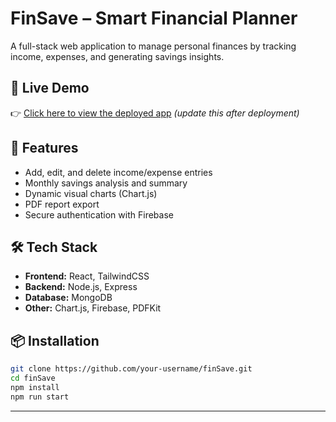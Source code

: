 # FinSave – Smart Financial Planner

A full-stack web application to manage personal finances by tracking income, expenses, and generating savings insights.

## 🔗 Live Demo
👉 [Click here to view the deployed app](https://finSave.vercel.app) *(update this after deployment)*

## 🚀 Features
- Add, edit, and delete income/expense entries
- Monthly savings analysis and summary
- Dynamic visual charts (Chart.js)
- PDF report export
- Secure authentication with Firebase

## 🛠️ Tech Stack
- **Frontend:** React, TailwindCSS
- **Backend:** Node.js, Express
- **Database:** MongoDB
- **Other:** Chart.js, Firebase, PDFKit

## 📦 Installation

```bash
git clone https://github.com/your-username/finSave.git
cd finSave
npm install
npm run start
```
---




